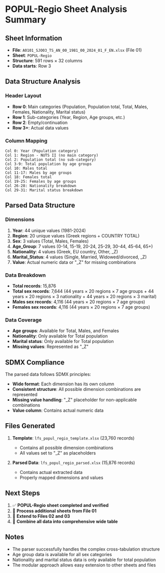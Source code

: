 # POPUL-Regio Sheet Analysis Summary

## Sheet Information
- **File**: `A0101_SJO03_TS_AN_00_1981_00_2024_01_F_EN.xlsx` (File 01)
- **Sheet**: `POPUL-Regio`
- **Structure**: 591 rows × 32 columns
- **Data starts**: Row 3

## Data Structure Analysis

### Header Layout
- **Row 0**: Main categories (Population, Population total, Total, Males, Females, Nationality, Marital status)
- **Row 1**: Sub-categories (Year, Region, Age groups, etc.)
- **Row 2**: Empty/continuation
- **Row 3+**: Actual data values

### Column Mapping
```
Col 0: Year (Population category)
Col 1: Region - NUTS II (no main category)
Col 2: Population total (no sub-category)
Col 3-9: Total population by age groups
Col 10: Males total
Col 11-17: Males by age groups
Col 18: Females total
Col 19-25: Females by age groups
Col 26-28: Nationality breakdown
Col 29-31: Marital status breakdown
```

## Parsed Data Structure

### Dimensions
1. **Year**: 44 unique values (1981-2024)
2. **Region**: 20 unique values (Greek regions + COUNTRY TOTAL)
3. **Sex**: 3 values (Total, Males, Females)
4. **Age_Group**: 7 values (0-14, 15-19, 20-24, 25-29, 30-44, 45-64, 65+)
5. **Nationality**: 4 values (Greek, EU country, Other, _Z)
6. **Marital_Status**: 4 values (Single, Married, Widowed/divorced, _Z)
7. **Value**: Actual numeric data or "_Z" for missing combinations

### Data Breakdown
- **Total records**: 15,876
- **Total sex records**: 7,644 (44 years × 20 regions × 7 age groups + 44 years × 20 regions × 3 nationality + 44 years × 20 regions × 3 marital)
- **Males sex records**: 4,116 (44 years × 20 regions × 7 age groups)
- **Females sex records**: 4,116 (44 years × 20 regions × 7 age groups)

### Data Coverage
- **Age groups**: Available for Total, Males, and Females
- **Nationality**: Only available for Total population
- **Marital status**: Only available for Total population
- **Missing values**: Represented as "_Z"

## SDMX Compliance

The parsed data follows SDMX principles:
- **Wide format**: Each dimension has its own column
- **Consistent structure**: All possible dimension combinations are represented
- **Missing value handling**: "_Z" placeholder for non-applicable combinations
- **Value column**: Contains actual numeric data

## Files Generated

1. **Template**: `lfs_popul_regio_template.xlsx` (23,760 records)
   - Contains all possible dimension combinations
   - All values set to "_Z" as placeholders

2. **Parsed Data**: `lfs_popul_regio_parsed.xlsx` (15,876 records)
   - Contains actual extracted data
   - Properly mapped dimensions and values

## Next Steps

1. ✅ **POPUL-Regio sheet completed and verified**
2. 🔄 **Process additional sheets from File 01**
3. 🔄 **Extend to Files 02 and 03**
4. 🔄 **Combine all data into comprehensive wide table**

## Notes

- The parser successfully handles the complex cross-tabulation structure
- Age group data is available for all sex categories
- Nationality and marital status data is only available for total population
- The modular approach allows easy extension to other sheets and files
